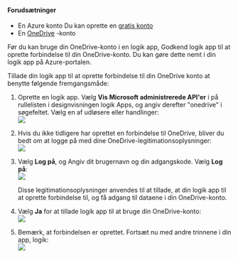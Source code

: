 #### <a name="prerequisites"></a>Forudsætninger
- En Azure konto Du kan oprette en [gratis konto](https://azure.microsoft.com/free)
- En [OneDrive](https://www.microsoft.com/store/apps/onedrive/9wzdncrfj1p3) -konto 

Før du kan bruge din OneDrive-konto i en logik app, Godkend logik app til at oprette forbindelse til din OneDrive-konto.  Du kan gøre dette nemt i din logik app på Azure-portalen. 

Tillade din logik app til at oprette forbindelse til din OneDrive konto at benytte følgende fremgangsmåde:

1. Oprette en logik app. Vælg **Vis Microsoft administrerede API'er** i på rullelisten i designvisningen logik Apps, og angiv derefter "onedrive" i søgefeltet. Vælg en af udløsere eller handlinger:  
  ![](./media/connectors-create-api-onedrive/onedrive-1.png)
2. Hvis du ikke tidligere har oprettet en forbindelse til OneDrive, bliver du bedt om at logge på med dine OneDrive-legitimationsoplysninger:  
  ![](./media/connectors-create-api-onedrive/onedrive-2.png)
3. Vælg **Log på**, og Angiv dit brugernavn og din adgangskode. Vælg **Log på**:  
  ![](./media/connectors-create-api-onedrive/onedrive-3.png)   

    Disse legitimationsoplysninger anvendes til at tillade, at din logik app til at oprette forbindelse til, og få adgang til dataene i din OneDrive-konto. 
4. Vælg **Ja** for at tillade logik app til at bruge din OneDrive-konto:  
  ![](./media/connectors-create-api-onedrive/onedrive-4.png)   
5. Bemærk, at forbindelsen er oprettet. Fortsæt nu med andre trinnene i din app, logik:  
  ![](./media/connectors-create-api-onedrive/onedrive-5.png)

